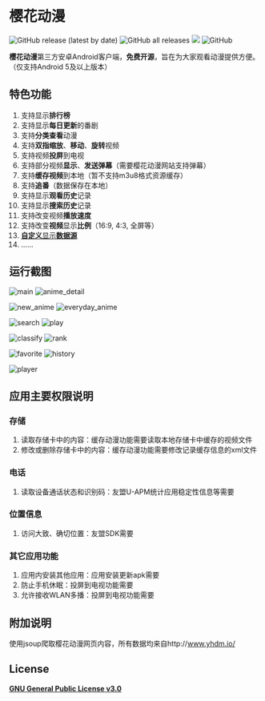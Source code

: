 # 樱花动漫

![GitHub release (latest by date)](https://img.shields.io/github/v/release/SkyD666/Imomoe) ![GitHub all releases](https://img.shields.io/github/downloads/SkyD666/Imomoe/total) ![](https://img.shields.io/badge/Android-5.0%2B-brightgreen) ![GitHub](https://img.shields.io/github/license/SkyD666/Imomoe) 

**樱花动漫**第三方安卓Android客户端，**免费开源**，旨在为大家观看动漫提供方便。（仅支持Android 5及以上版本）

## 特色功能

1. 支持显示**排行榜**
2. 支持显示**每日更新**的番剧
3. 支持**分类查看**动漫
4. 支持**双指缩放**、**移动**、**旋转**视频
5. 支持视频**投屏**到电视
6. 支持部分视频**显示**、**发送弹幕**（需要樱花动漫网站支持弹幕）
7. 支持**缓存视频**到本地（暂不支持m3u8格式资源缓存）
8. 支持**追番**（数据保存在本地）
9. 支持显示**观看历史**记录
10. 支持显示**搜索历史**记录
11. 支持改变视频**播放速度**
12. 支持改变**视频**显示**比例**（16:9, 4:3, 全屏等）
13. [**自定义**显示**数据源**](doc/customdatasource/README.md)
14. ......

## 运行截图

![main](screenshot/main.jpg) ![anime_detail](screenshot/anime_detail.jpg)

![new_anime](screenshot/new_anime.jpg) ![everyday_anime](screenshot/everyday_anime.jpg) 

![search](screenshot/search.jpg) ![play](screenshot/play.jpg) 

![classify](screenshot/classify.jpg) ![rank](screenshot/rank.jpg)

![favorite](screenshot/favorite.jpg) ![history](screenshot/history.jpg) 

![player](screenshot/player.jpg) 

## 应用主要权限说明

### 存储

1. 读取存储卡中的内容：缓存动漫功能需要读取本地存储卡中缓存的视频文件
2. 修改或删除存储卡中的内容：缓存动漫功能需要修改记录缓存信息的xml文件

### 电话

1. 读取设备通话状态和识别码：友盟U-APM统计应用稳定性信息等需要

### 位置信息

1. 访问大致、确切位置：友盟SDK需要

### 其它应用功能

1. 应用内安装其他应用：应用安装更新apk需要
2. 防止手机休眠：投屏到电视功能需要
3. 允许接收WLAN多播：投屏到电视功能需要

## 附加说明

使用jsoup爬取樱花动漫网页内容，所有数据均来自http://www.yhdm.io/ 

## License

[**GNU General Public License v3.0**](LICENSE)

